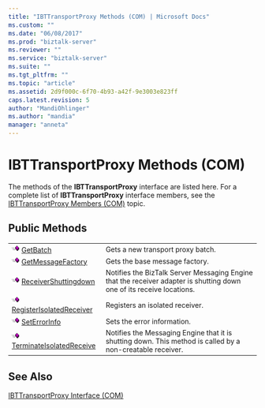 ```yaml
---
title: "IBTTransportProxy Methods (COM) | Microsoft Docs"
ms.custom: ""
ms.date: "06/08/2017"
ms.prod: "biztalk-server"
ms.reviewer: ""
ms.service: "biztalk-server"
ms.suite: ""
ms.tgt_pltfrm: ""
ms.topic: "article"
ms.assetid: 2d9f000c-6f70-4b93-a42f-9e3003e823ff
caps.latest.revision: 5
author: "MandiOhlinger"
ms.author: "mandia"
manager: "anneta"
---
```

# IBTTransportProxy Methods (COM)
The methods of the **IBTTransportProxy** interface are listed here. For a complete list of **IBTTransportProxy** interface members, see the [IBTTransportProxy Members (COM)](../core/ibttransportproxy-members-com.md) topic.  
  
## Public Methods  
  
|||  
|-|-|  
|![](../core/media/pubmethod.gif "pubmethod") [GetBatch](../core/ibttransportproxy-getbatch-method-com.md)|Gets a new transport proxy batch.|  
|![](../core/media/pubmethod.gif "pubmethod") [GetMessageFactory](../core/ibttransportproxy-getmessagefactory-method-com.md)|Gets the base message factory.|  
|![](../core/media/pubmethod.gif "pubmethod") [ReceiverShuttingdown](../core/ibttransportproxy-receivershuttingdown-method-com.md)|Notifies the BizTalk Server Messaging Engine that the receiver adapter is shutting down one of its receive locations.|  
|![](../core/media/pubmethod.gif "pubmethod") [RegisterIsolatedReceiver](../core/ibttransportproxy-registerisolatedreceiver-method-com.md)|Registers an isolated receiver.|  
|![](../core/media/pubmethod.gif "pubmethod") [SetErrorInfo](../core/ibttransportproxy-seterrorinfo-method-com.md)|Sets the error information.|  
|![](../core/media/pubmethod.gif "pubmethod") [TerminateIsolatedReceive](../core/ibttransportproxy-terminateisolatedreceive-method-com.md)|Notifies the Messaging Engine that it is shutting down. This method is called by a non-creatable receiver.|  
  
## See Also  
 [IBTTransportProxy Interface (COM)](../core/ibttransportproxy-interface-com.md)